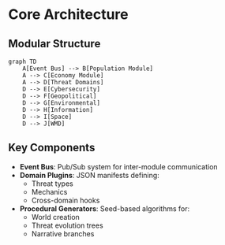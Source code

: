 # Core Architecture

## Modular Structure
```mermaid
graph TD
    A[Event Bus] --> B[Population Module]
    A --> C[Economy Module]
    A --> D[Threat Domains]
    D --> E[Cybersecurity]
    D --> F[Geopolitical]
    D --> G[Environmental]
    D --> H[Information]
    D --> I[Space]
    D --> J[WMD]
```

## Key Components
- **Event Bus**: Pub/Sub system for inter-module communication
- **Domain Plugins**: JSON manifests defining:
  - Threat types
  - Mechanics
  - Cross-domain hooks
- **Procedural Generators**: Seed-based algorithms for:
  - World creation
  - Threat evolution trees
  - Narrative branches